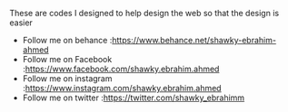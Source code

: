 These are codes I designed to help design the web so that the design is easier
 * Follow me on behance</span> :https://www.behance.net/shawky-ebrahim-ahmed
 * Follow me on Facebook :https://www.facebook.com/shawky.ebrahim.ahmed
 * Follow me on instagram :https://www.instagram.com/shawky.ebrahim.ahmed
 * Follow me on twitter :https://twitter.com/shawky_ebrahimm
